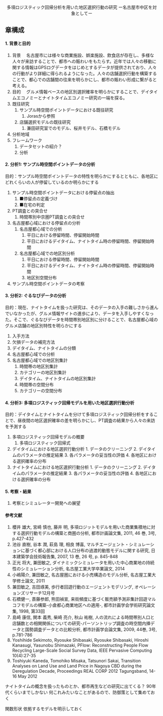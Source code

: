 <div style="text-align: center;">
多項ロジスティック回帰分析を用いた地区選択行動の研究
ー名古屋市中区を対象としてー
</div>

## 章構成

#### 1. 背景と目的
  1. 背景
       　名古屋市には様々な商業施設、娯楽施設、飲食店が存在し、多様な人々が来訪することで、都市への賑わいをもたらす。近年では人々の移動に関する情報はGPSログデータをはじめとするデータが提供されており、人々の行動がより詳細に得られるようになった。人々の店舗選択行動を構築することで、都心での店舗間の往来を明らかにし、都市の賑わい形成に繋がると考える。
  2. 目的
      　グルメ情報ベースの地区別選択確率を明らかにすることで、デイタイムエコノミーとナイトタイムエコノミー研究の一端を探る。
  3. 既往研究
     1. サンプル時空間ポイントデータにおける既往研究
        1. Jorasから参照
     1. 店舗選択モデルの既往研究
        1. 兼田研究室でのモデル、桜井モデル、石橋モデル
  4. 分析地域
  5. フレームワーク
     1. データセットの紹介？
     2. 分析

#### 2. 分析1: サンプル時空間ポイントデータの分析
目的：サンプル時空間ポイントデータの特性を明らかにするとともに、各地区にどれくらいの人が停留しているのか明らかにする
  1. サンプル時空間ポイントデータにおける停留点の抽出
     1. ■停留点の定義づけ
     2. ■在宅の判定
  2. PT調査との突合せ
     1. 時間帯別中京圏PT調査との突合せ
  3. 名古屋都心域における停留点の分析
     1. 名古屋都心域での分析
        1. 平日における停留時間、停留開始時間
        2. 平日におけるデイタイム、ナイトタイム時の停留時間、停留開始時間
     2. 名古屋都心域での地区別分析
        1. 平日における停留時間、停留開始時間
        2. 平日におけるデイタイム、ナイトタイム時の停留時間、停留開始時間
        3. 地区別空間分布
  4. サンプル時空間ポイントデータの考察


#### 3. 分析2: ぐるなびデータの分析
目的：現在、ナイトタイムを扱った研究は、そのデータの入手の難しさから進んでいなかったが、グルメ情報サイトの進歩により、データを入手しやすくなった。そこで、ぐるなびデータを時間帯別地区別に分けることで、名古屋都心域のグルメ店舗の地区別特性を明らかにする

   1. 入手方法
   2. 欠損データの補完方法
   3. デイタイム、ナイトタイムの分類
   4. 名古屋都心域での分析
   5. 名古屋都心域での地区別集計
      1. 時間帯の地区別集計
      2. カテゴリーの地区別集計
      3. デイタイム、ナイトタイムの地区別集計
      4. 時間帯の空間分布
      5. カテゴリーの空間分布



#### 4. 分析3: 多項ロジスティック回帰モデルを用いた地区選択行動分析
目的：デイタイムとナイトタイムを分けて多項ロジスティック回帰分析をすることで、昼夜間の地区選択確率の差を明らかにし、PT調査の結果から人々の来訪を予測する
  1. 多項ロジスティック回帰モデルの概要
     1. 多項ロジスティック回帰式
  2. デイタイムにおける地区選択行動分析
    1. データのクリーニング
    2. デイタイムのパラメータの推定結果
    3. 各パラメータの妥当性の評価
    4. 各地区における選択確率の分布
  3. ナイトタイムにおける地区選択行動分析
    1. データのクリーニング
    2. デイタイムのパラメータの推定結果
    3. 各パラメータの妥当性の評価
    4. 各地区における選択確率の分布

#### 5. 考察・結果
  1. 考察とシミュレーター開発への展望


#### 参考文献
1. 櫻井 雄大, 宮崎 慎也, 藤井 明, 多項ロジットモデルを用いた商業集積地に対する選択行動モデルの構築と商圏の分析, 都市計画論文集, 2011, 46 巻, 3号, p.427-432
2. 池谷 直樹, 谷本 潤, 萩島 理, 相良 博喜, マルチエージェント・シミュレーションに基づく都心部における人口分布の過渡的動態モデルに関する研究, 日本建築学会技術報告集, 2007, 13 巻, 26 号, p. 845-848
3. 正光 将大, 兼田敏之, ダイナミックシミュレータを用いた中心商業地の持続性のシミュレーション分析, 名古屋工業大学卒業論文, 2014
4. 小嶋陽介, 兼田敏之, 名古屋圏における小売構造のモデル分析, 名古屋工業大学修士論文, 2011
5. 兼田敏之, 吉田琢美, 歩行者回遊行動のエージェントモデリング, オペレーションズリサーチ12月号
6. 石橋健一, 斎藤参郎, 熊田禎宣, 来街頻度に基づく販売額予測非集計回遊マルコフモデルの構築-小倉都心商業地区への適用-, 都市計画学会学術研究論文集, 1998,  第33回
7. 島崎 康信, 関本 義秀, 柴崎 亮介, 秋山 祐樹, 人の流れによる時間帯別人口と店舗数との相関関係についての研究-パーソントリップ調査の時空間内挿データと国勢調査データとの比較分析, 都市計画学会論文集, 2009, 44巻, 3号, p.781-786
8. Yoshihide Sekimoto, Ryosuke Shibasaki, Ryosuke Shibasaki, Hiroshi  Kanasugi, Yasunobu Shimazaki, PFlow: Reconstructing People Flow Recycling Large-Scale Social Survey Data, IEEE Pervasive Computing 10(4):27-35
9. Toshiyuki Kaneda, Tomohiko Misaka, Tatsunori Sakai, Transition Analyses on Land Use and Land Price in Nagoya CBD during the Deregulation Decade, Proceedings REAL CORP 2012 Tagungsband, 14-16 May 2012


ナイトタイムの概念を扱ったものとか、都市再生などの研究に出てくる？
90年代くらいまでしかない
何これみたいなことがあるので、防御策として集めておく

関数形状
依拠するモデルを明示しておく
